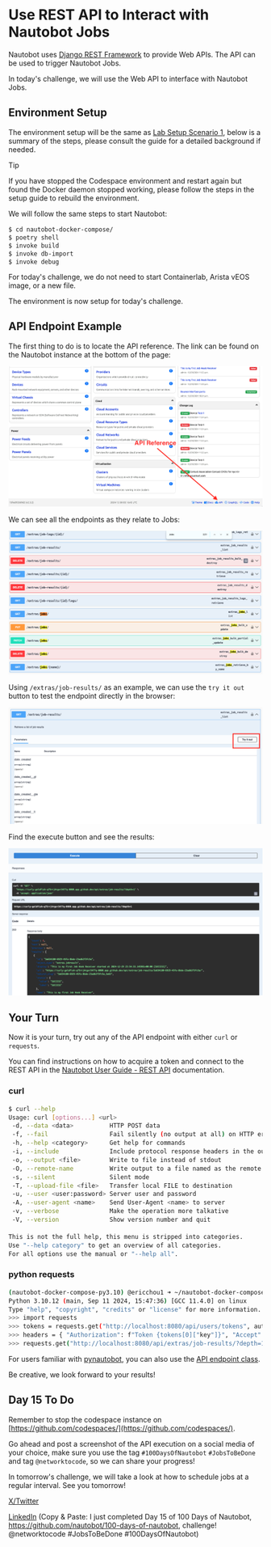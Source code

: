 # Use REST API to Interact with Nautobot Jobs

Nautobot uses [Django REST Framework](https://www.django-rest-framework.org/) to provide Web APIs. The API can be used to trigger Nautobot Jobs. 

In today's challenge, we will use the Web API to interface with Nautobot Jobs. 

## Environment Setup

The environment setup will be the same as [Lab Setup Scenario 1](../Lab_Setup/scenario_1_setup/README.md), below is a summary of the steps, please consult the guide for a detailed background if needed. 

> [!TIP]
> If you have stopped the Codespace environment and restart again but found the Docker daemon stopped working, please follow the steps in the setup guide to rebuild the environment. 

We will follow the same steps to start Nautobot: 

```
$ cd nautobot-docker-compose/
$ poetry shell
$ invoke build
$ invoke db-import
$ invoke debug
```

For today's challenge, we do not need to start Containerlab, Arista vEOS image, or a new file. 

The environment is now setup for today's challenge.  

## API Endpoint Example 

The first thing to do is to locate the API reference. The link can be found on the Nautobot instance at the bottom of the page: 

![Job_API_1](images/Job_API_1.png)

We can see all the endpoints as they relate to Jobs: 

![Job_API_2](images/Job_API_2.png)

Using `/extras/job-results/` as an example, we can use the `try it out` button to test the endpoint directly in the browser: 

![Job_API_3](images/Job_API_3.png)

Find the execute button and see the results: 

![Job_API_4](images/Job_API_4.png)

## Your Turn

Now it is your turn, try out any of the API endpoint with either `curl` or `requests`.

You can find instructions on how to acquire a token and connect to the REST API in the [Nautobot User Guide - REST API](https://docs.nautobot.com/projects/core/en/stable/user-guide/platform-functionality/rest-api/authentication/#rest-api-authentication) documentation.

### curl
```sh
$ curl --help
Usage: curl [options...] <url>
 -d, --data <data>          HTTP POST data
 -f, --fail                 Fail silently (no output at all) on HTTP errors
 -h, --help <category>      Get help for commands
 -i, --include              Include protocol response headers in the output
 -o, --output <file>        Write to file instead of stdout
 -O, --remote-name          Write output to a file named as the remote file
 -s, --silent               Silent mode
 -T, --upload-file <file>   Transfer local FILE to destination
 -u, --user <user:password> Server user and password
 -A, --user-agent <name>    Send User-Agent <name> to server
 -v, --verbose              Make the operation more talkative
 -V, --version              Show version number and quit

This is not the full help, this menu is stripped into categories.
Use "--help category" to get an overview of all categories.
For all options use the manual or "--help all".
```

### python requests
```sh
(nautobot-docker-compose-py3.10) @ericchou1 ➜ ~/nautobot-docker-compose (main) $ python
Python 3.10.12 (main, Sep 11 2024, 15:47:36) [GCC 11.4.0] on linux
Type "help", "copyright", "credits" or "license" for more information.
>>> import requests
>>> tokens = requests.get("http://localhost:8080/api/users/tokens", auth=("admin", "admin")).json()["results"]
>>> headers = { "Authorization": f"Token {tokens[0]["key"]}", "Accept": "application/json" }
>>> requests.get("http://localhost:8080/api/extras/job-results/?depth=1", headers=headers).json()
```

For users familiar with [pynautobot](https://github.com/nautobot/pynautobot), you can also use the [API endpoint class](https://github.com/nautobot/pynautobot?tab=readme-ov-file#jobs). 

Be creative, we look forward to your results! 

## Day 15 To Do

Remember to stop the codespace instance on [https://github.com/codespaces/](https://github.com/codespaces/). 

Go ahead and post a screenshot of the API execution on a social media of your choice, make sure you use the tag `#100DaysOfNautobot` `#JobsToBeDone` and tag `@networktocode`, so we can share your progress! 

In tomorrow's challenge, we will take a look at how to schedule jobs at a regular interval. See you tomorrow! 

[X/Twitter](<https://twitter.com/intent/tweet?url=https://github.com/nautobot/100-days-of-nautobot&text=I+just+completed+Day+15+of+the+100+days+of+nautobot+!&hashtags=100DaysOfNautobot,JobsToBeDone>)

[LinkedIn](https://www.linkedin.com/) (Copy & Paste: I just completed Day 15 of 100 Days of Nautobot, https://github.com/nautobot/100-days-of-nautobot, challenge! @networktocode #JobsToBeDone #100DaysOfNautobot)
